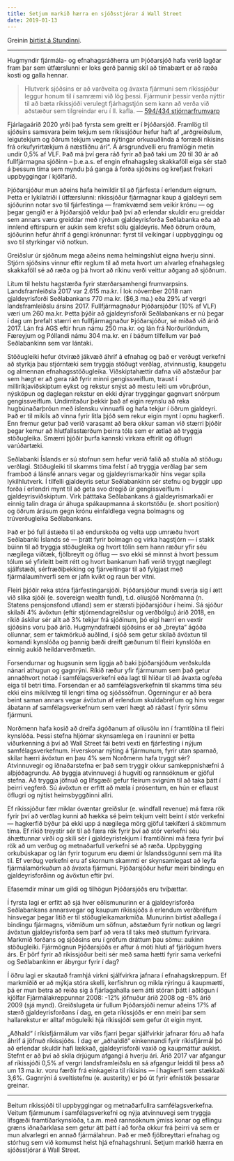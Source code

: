 ```yaml
---
title: Setjum markið hærra en sjóðsstjórar á Wall Street
date: 2019-01-13
---
```


<script>
  import PhotoCaption from '../../components/PhotoCaption.svelte';
</script>

Greinin
[birtist á Stundinni](https://stundin.is/grein/8234/setjum-markid-haerra-en-sjodsstjorar-wall-street/).

---

Hugmyndir fjármála- og efnahagsráðherra um Þjóðarsjóð hafa verið lagðar fram þar sem útfærslunni er
loks gerð þannig skil að tímabært er að ræða kosti og galla hennar.

> Hlutverk sjóðsins er að varðveita og ávaxta fjármuni sem ríkissjóður leggur honum til í samræmi
> við lög þessi. Fjármunir þessir verða nýttir til að bæta ríkissjóði verulegt fjárhagstjón sem kann
> að verða við aðstæður sem tilgreindar eru í II. kafla. —
> [594/434 stjórnarfrumvarp](https://www.althingi.is/altext/149/s/0594.html)

Fjárlagaárið 2020 yrði það fyrsta sem greitt er í Þjóðarsjóð. Framlög til sjóðsins samsvara þeim
tekjum sem ríkissjóður hefur haft af „arðgreiðslum, leigutekjum og öðrum tekjum vegna nýtingar
orkuauðlinda á forræði ríkisins frá orkufyrirtækjum á næstliðnu ári“. Á ársgrundvelli eru framlögin
metin undir 0,5% af VLF. Það má því gera ráð fyrir að það taki um 20 til 30 ár að fullfjármagna
sjóðinn – þ.e.a.s. ef engin efnahagsleg skakkaföll eiga sér stað á þessum tíma sem myndu þá ganga á
forða sjóðsins og krefjast frekari uppbyggingar í kjölfarið.

Þjóðarsjóður mun aðeins hafa heimildir til að fjárfesta í erlendum eignum. Þetta er lykilatriði í
útfærslunni: ríkissjóður fjármagnar kaup á gjaldeyri sem sjóðurinn notar svo til fjárfestinga —
framkvæmd sem veikir krónu — og þegar gengið er á Þjóðarsjóð veldur það því að erlendar skuldir eru
greiddar sem annars væru greiddar með rýrðum gjaldeyrisforða Seðlabanka eða að innlend eftirspurn er
aukin sem krefst sölu gjaldeyris. Með öðrum orðum, sjóðurinn hefur áhrif á gengi krónunnar: fyrst
til veikingar í uppbyggingu og svo til styrkingar við notkun.

Greiðslur úr sjóðnum mega aðeins nema helmingshlut eigna hverju sinni. Stjórn sjóðsins vinnur eftir
reglum til að meta hvort um alvarleg efnahagsleg skakkaföll sé að ræða og þá hvort að ríkinu verði
veittur aðgang að sjóðnum.

Lítum til helstu hagstærða fyrir stærðarsamhengi frumvarpsins. Landsframleiðsla 2017 var 2.615
ma.kr. Í lok nóvember 2018 nam gjaldeyrisforði Seðlabankans 770 ma.kr. ($6,3 ma.) eða 29% af vergri
landsframleiðslu ársins 2017. Fullfjármagnaður Þjóðarsjóður (10% af VLF) væri um 260 ma.kr. Þetta
þýðir að gjaldeyrisforði Seðlabankans er nú þegar í dag um þrefalt stærri en fullfjármagnaður
Þjóðarsjóður, sé miðað við árið 2017. Lán frá AGS eftir hrun námu 250 ma.kr. og lán frá
Norðurlöndum, Færeyjum og Póllandi námu 304 ma.kr. en í báðum tilfellum var það Seðlabankinn sem var
lántaki.

Stöðugleiki hefur ótvíræð jákvæð áhrif á efnahag og það er verðugt verkefni að styrkja þau
stjórntæki sem tryggja stöðugt verðlag, atvinnustig, kaupgetu og almennan efnahagsstöðugleika.
Viðskiptahættir dafna við aðstæður þar sem hægt er að gera ráð fyrir minni gengissveiflum, traust í
milliríkjaviðskiptum eykst og rekstur snýst að mestu leiti um vöruþróun, nýsköpun og daglegan
rekstur en ekki dýrar tryggingar gagnvart snörpum gengissveiflum. Undirritaður þekkir það af eigin
reynslu að reka hugbúnaðarþróun með íslensku vinnuafli og hafa tekjur í öðrum gjaldeyri. Það er til
mikils að vinna fyrir litla þjóð sem rekur eigin mynt í opnu hagkerfi. Enn fremur getur það verið
varasamt að bera okkur saman við stærri þjóðir þegar kemur að hlutfallsstærðum þeirra tóla sem er
ætlað að tryggja stöðugleika. Smærri þjóðir þurfa kannski virkara eftirlit og öflugri varúðartæki.

Seðlabanki Íslands er sú stofnun sem hefur verið falið að stuðla að stöðugu verðlagi. Stöðugleiki
til skamms tíma felst í að tryggja verðlag þar sem framboð á lánsfé annars vegar og
gjaldeyrismarkaðir hins vegar spila lykilhlutverk. Í tilfelli gjaldeyris setur Seðlabankinn sér
stefnu og byggir upp forða í erlendri mynt til að geta svo dregið úr gengissveiflum í
gjaldeyrisviðskiptum. Virk þátttaka Seðlabankans á gjaldeyrismarkaði er einnig talin draga úr áhuga
spákaupmanna á skortstöðu (e. short position) og öðrum árásum gegn krónu einfaldlega vegna bolmagns
og trúverðugleika Seðlabankans.

Það er þó full ástæða til að endurskoða og velta upp umræðu hvort Seðlabanki Íslands sé — þrátt
fyrir bolmagn og virka hagstjórn — í stakk búinn til að tryggja stöðugleika og hvort tólin sem hann
ræður yfir séu nægilega víðtæk, fjölbreytt og öflug — svo ekki sé minnst á hvort þessum tólum sé
yfirleitt beitt rétt og hvort bankanum hafi verið tryggt nægilegt sjálfstæði, sérfræðiþekking og
fjárveitingar til að fylgjast með fjármálaumhverfi sem er jafn kvikt og raun ber vitni.

Fleiri þjóðir reka stóra fjárfestingarsjóði. Þjóðarsjóður mundi sverja sig í ætt við slíka sjóði (e.
sovereign wealth fund), t.d. olíusjóð Norðmanna (n. Statens pensjonsfond utland) sem er stærsti
þjóðarsjóður í heimi. Sá sjóður skilaði 4% ávöxtun (eftir stjórnendagreiðslur og verðbólgu) árið
2018, en ríkið áskilur sér allt að 3% tekjur frá sjóðinum, þó eigi hærri en vextir sjóðsins voru það
árið. Hugmyndafræði sjóðsins er að „breyta“ ágóða olíunnar, sem er takmörkuð auðlind, í sjóð sem
getur skilað ávöxtun til komandi kynslóða og þannig bæði dreift gæðunum til fleiri kynslóða en
einnig aukið heildarverðmætin.

Forsendurnar og hugsunin sem liggja að baki þjóðarsjóðum verðskulda nánari athugun og gagnrýni.
Ríkið ræður yfir fjármunum sem það getur annaðhvort notað í samfélagsverkefni eða lagt til hliðar
til að ávaxta og/eða eiga til betri tíma. Forsendan er að samfélagsverkefnin til skamms tíma séu
ekki eins mikilvæg til lengri tíma og sjóðssöfnun. Ógerningur er að bera beint saman annars vegar
ávöxtun af erlendum skuldabréfum og hins vegar ábatann af samfélagsverkefnum sem væri hægt að ráðast
í fyrir sömu fjármuni.

Norðmenn hafa kosið að dreifa ágóðanum af olíusölu inn í framtíðina til fleiri kynslóða. Þessi
stefna hljómar skynsamlega en í rauninni er þetta viðurkenning á því að Wall Street fái betri vexti
en fjárfesting í nýjum samfélagsverkefnum. Hverskonar nýting á fjármunum, fyrir utan sparnað, skilar
hærri ávöxtun en þau 4% sem Norðmenn hafa tryggt sér? Atvinnuvegir og iðnaðarstefna er það sem
tryggir okkur samkeppnishæfni á alþjóðagrundu. Að byggja atvinnuvegi á hugviti og rannsóknum er
gjöful stefna. Að tryggja jöfnuð og lífsgæði gefur fleirum svigrúm til að taka þátt í þeirri
vegferð. Sú ávöxtun er erfitt að mæla í prósentum, en hún er eflaust öflugri og nýtist
heimsbyggðinni allri.

Ef ríkissjóður fær miklar óvæntar greiðslur (e. windfall revenue) má færa rök fyrir því að verðlag
kunni að hækka sé þeim tekjum veitt beint í stór verkefni — hagkerfið býður þá ekki upp á nægilega
mörg gjöful tækifæri á skömmum tíma. Ef ríkið treystir sér til að færa rök fyrir því að stór
verkefni séu áhættunnar virði og skili sér í gjaldeyristekjum í framtíðinni má færa fyrir því rök að
um verðug og metnaðarfull verkefni sé að ræða. Uppbygging orkubúskapar og lán fyrir togurum eru dæmi
úr Íslandssögunni sem má líta til. Ef verðug verkefni eru af skornum skammti er skynsamlegast að
leyfa fjármálamörkuðum að ávaxta fjármuni. Þjóðarsjóður hefur meiri bindingu en gjaldeyrisforðinn og
ávöxtun eftir því.

Efasemdir mínar um gildi og tilhögun Þjóðarsjóðs eru tvíþættar.

Í fyrsta lagi er erfitt að sjá hver eðlismunurinn er á gjaldeyrisforða Seðlabankans annarsvegar og
kaupum ríkissjóðs á erlendum verðbréfum hinsvegar þegar litið er til stöðugleikamarkmiða. Munurinn
birtist aðallega í bindingu fjármagns, viðmiðum um söfnun, aðstæðum fyrir notkun og lægri ávöxtun
gjaldeyrisforða sem þarf að vera til taks með stuttum fyrirvara. Markmið forðans og sjóðsins eru í
grófum dráttum þau sömu: aukinn stöðugleiki. Fjármögnun Þjóðarsjóðs er aftur á móti hluti af
fjárlögum hvers árs. Er þörf fyrir að ríkissjóður beiti sér með sama hætti fyrir sama verkefni og
Seðlabankinn er ábyrgur fyrir í dag?

Í öðru lagi er skautað framhjá virkni sjálfvirkra jafnara í efnahagskreppum. Ef markmiðið er að
mýkja stóra skelli, kerfishrun og mikla rýringu á kaupmætti, þá er mun betra að reiða sig á
fjárlagahalla sem átti stóran þátt í aðlögun í kjölfar Fjármálakreppunnar 2008: -12% jöfnuður árið
2008 og -8% árið 2009 (sjá mynd). Greiðslugeta úr fullum Þjóðarsjóði nemur aðeins 17% af stærð
gjaldeyrisforðans í dag, en geta ríkissjóðs er enn meiri þar sem hallarekstur er alltaf möguleiki
hjá ríkissjóði sem gefur út eigin mynt.

<PhotoCaption url='/blog/budget-balance-iceland.svg' caption='Fjárhágsjöfnuður ríkissjóðs' />

„Aðhald“ í ríkisfjármálum var víðs fjarri þegar sjálfvirkir jafnarar fóru að hafa áhrif á jöfnuð
ríkissjóðs. Í dag er „aðhaldið“ einkennandi fyrir ríkisfjármál þó að erlendar skuldir hafi lækkað,
gjaldeyrisforði vaxið og kaupmáttur aukist. Stefnt er að því að skila drjúgum afgangi á hverju ári.
Árið 2017 var afgangur af ríkissjóði 0,5% af vergri landsframleiðslu en sá afgangur leiddi til þess
að um 13 ma.kr. voru færðir frá einkageira til ríkisins — í hagkerfi sem stækkaði 3,6%. Gagnrýni á
sveltistefnu (e. austerity) er þó út fyrir efnistök þessarar greinar.

---

Beitum ríkissjóði til uppbyggingar og metnaðarfullra samfélagsverkefna. Veitum fjármunum í
samfélagsverkefni og nýja atvinnuvegi sem tryggja lífsgæði framtíðarkynslóða, t.a.m. með rannsóknum
ýmiss konar og eflingu græns iðnaðarklasa sem getur átt þátt í að forða okkur frá þeirri vá sem er
mun alvarlegri en annað fjármálahrun. Það er með fjölbreyttari efnahag og stórhug sem við komumst
helst hjá efnahagshruni. Setjum markið hærra en sjóðsstjórar á Wall Street.
